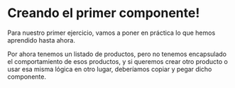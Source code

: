 # Creando el primer componente!

Para nuestro primer ejercicio, vamos a poner en práctica lo que hemos aprendido hasta ahora.

Por ahora tenemos un listado de productos, pero no tenemos encapsulado el comportamiento de esos productos, y si queremos crear otro producto o usar esa misma lógica en otro lugar, deberíamos copiar y pegar dicho componente.




